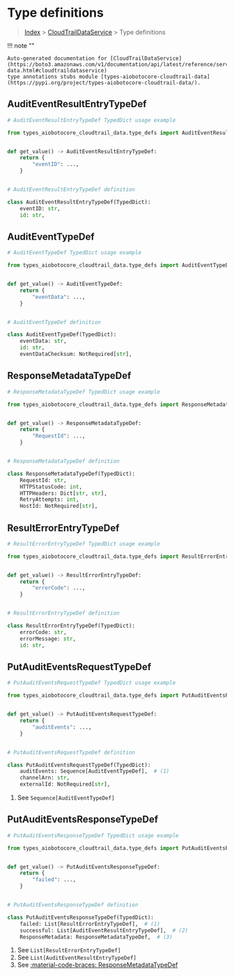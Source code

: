 # Type definitions

> [Index](../README.md) > [CloudTrailDataService](./README.md) > Type definitions

!!! note ""

    Auto-generated documentation for [CloudTrailDataService](https://boto3.amazonaws.com/v1/documentation/api/latest/reference/services/cloudtrail-data.html#cloudtraildataservice)
    type annotations stubs module [types-aiobotocore-cloudtrail-data](https://pypi.org/project/types-aiobotocore-cloudtrail-data/).



## AuditEventResultEntryTypeDef

```python
# AuditEventResultEntryTypeDef TypedDict usage example

from types_aiobotocore_cloudtrail_data.type_defs import AuditEventResultEntryTypeDef


def get_value() -> AuditEventResultEntryTypeDef:
    return {
        "eventID": ...,
    }


# AuditEventResultEntryTypeDef definition

class AuditEventResultEntryTypeDef(TypedDict):
    eventID: str,
    id: str,
```


## AuditEventTypeDef

```python
# AuditEventTypeDef TypedDict usage example

from types_aiobotocore_cloudtrail_data.type_defs import AuditEventTypeDef


def get_value() -> AuditEventTypeDef:
    return {
        "eventData": ...,
    }


# AuditEventTypeDef definition

class AuditEventTypeDef(TypedDict):
    eventData: str,
    id: str,
    eventDataChecksum: NotRequired[str],
```


## ResponseMetadataTypeDef

```python
# ResponseMetadataTypeDef TypedDict usage example

from types_aiobotocore_cloudtrail_data.type_defs import ResponseMetadataTypeDef


def get_value() -> ResponseMetadataTypeDef:
    return {
        "RequestId": ...,
    }


# ResponseMetadataTypeDef definition

class ResponseMetadataTypeDef(TypedDict):
    RequestId: str,
    HTTPStatusCode: int,
    HTTPHeaders: Dict[str, str],
    RetryAttempts: int,
    HostId: NotRequired[str],
```


## ResultErrorEntryTypeDef

```python
# ResultErrorEntryTypeDef TypedDict usage example

from types_aiobotocore_cloudtrail_data.type_defs import ResultErrorEntryTypeDef


def get_value() -> ResultErrorEntryTypeDef:
    return {
        "errorCode": ...,
    }


# ResultErrorEntryTypeDef definition

class ResultErrorEntryTypeDef(TypedDict):
    errorCode: str,
    errorMessage: str,
    id: str,
```


## PutAuditEventsRequestTypeDef

```python
# PutAuditEventsRequestTypeDef TypedDict usage example

from types_aiobotocore_cloudtrail_data.type_defs import PutAuditEventsRequestTypeDef


def get_value() -> PutAuditEventsRequestTypeDef:
    return {
        "auditEvents": ...,
    }


# PutAuditEventsRequestTypeDef definition

class PutAuditEventsRequestTypeDef(TypedDict):
    auditEvents: Sequence[AuditEventTypeDef],  # (1)
    channelArn: str,
    externalId: NotRequired[str],
```

1. See `Sequence[AuditEventTypeDef]`

## PutAuditEventsResponseTypeDef

```python
# PutAuditEventsResponseTypeDef TypedDict usage example

from types_aiobotocore_cloudtrail_data.type_defs import PutAuditEventsResponseTypeDef


def get_value() -> PutAuditEventsResponseTypeDef:
    return {
        "failed": ...,
    }


# PutAuditEventsResponseTypeDef definition

class PutAuditEventsResponseTypeDef(TypedDict):
    failed: List[ResultErrorEntryTypeDef],  # (1)
    successful: List[AuditEventResultEntryTypeDef],  # (2)
    ResponseMetadata: ResponseMetadataTypeDef,  # (3)
```

1. See `List[ResultErrorEntryTypeDef]`
2. See `List[AuditEventResultEntryTypeDef]`
3. See [:material-code-braces: ResponseMetadataTypeDef](./type_defs.md#responsemetadatatypedef)

